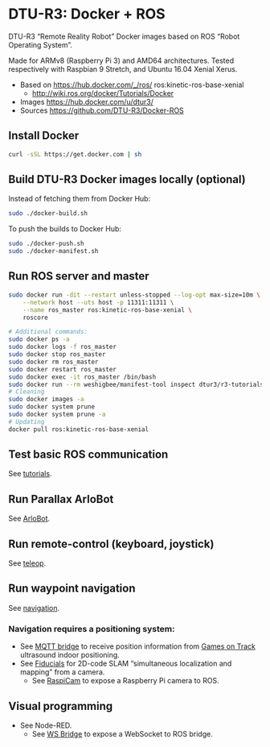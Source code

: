 # DTU-R3: Docker + ROS
DTU-R3 “Remote Reality Robot” Docker images based on ROS “Robot Operating System”.

Made for ARMv8 (Raspberry Pi 3) and AMD64 architectures.
Tested respectively with Raspbian 9 Stretch, and Ubuntu 16.04 Xenial Xerus.

* Based on https://hub.docker.com/_/ros/ ros:kinetic-ros-base-xenial
	* http://wiki.ros.org/docker/Tutorials/Docker
* Images https://hub.docker.com/u/dtur3/
* Sources https://github.com/DTU-R3/Docker-ROS

## Install Docker

```sh
curl -sSL https://get.docker.com | sh
```

## Build DTU-R3 Docker images locally (optional)
Instead of fetching them from Docker Hub:

```sh
sudo ./docker-build.sh
```

To push the builds to Docker Hub:
```sh
sudo ./docker-push.sh
sudo ./docker-manifest.sh
```

## Run ROS server and master

```sh
sudo docker run -dit --restart unless-stopped --log-opt max-size=10m \
	--network host --uts host -p 11311:11311 \
	--name ros_master ros:kinetic-ros-base-xenial \
	roscore

# Additional commands:
sudo docker ps -a
sudo docker logs -f ros_master
sudo docker stop ros_master
sudo docker rm ros_master
sudo docker restart ros_master
sudo docker exec -it ros_master /bin/bash
sudo docker run --rm weshigbee/manifest-tool inspect dtur3/r3-tutorials
# Cleaning
sudo docker images -a
sudo docker system prune
sudo docker system prune -a
# Updating
docker pull ros:kinetic-ros-base-xenial
```

## Test basic ROS communication

See [tutorials](./r3-tutorials/README.md).

## Run Parallax ArloBot

See [ArloBot](./r3-arlobot/README.md).

## Run remote-control (keyboard, joystick)

See [teleop](./r3-teleop/README.md).

## Run waypoint navigation

See [navigation](./r3-navigation/README.md).

### Navigation requires a positioning system:

* See [MQTT bridge](./r3-mqtt-bridge/README.md) to receive position information from [Games on Track](http://www.gamesontrack.com/) ultrasound indoor positioning.
* See [Fiducials](./r3-fiducials/README.md) for 2D-code SLAM “simultaneous localization and mapping” from a camera.
	* See [RaspiCam](./r3-raspicam/README.md) to expose a Raspberry Pi camera to ROS.

## Visual programming

* See Node-RED.
	* See [WS Bridge](./r3-ws-bridge/README.md) to expose a WebSocket to ROS bridge.
